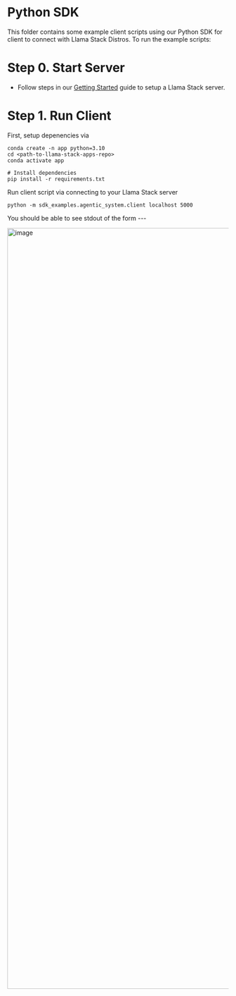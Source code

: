 # Python SDK

This folder contains some example client scripts using our Python SDK for client to connect with Llama Stack Distros. To run the example scripts:

# Step 0. Start Server
- Follow steps in our [Getting Started]() guide to setup a Llama Stack server.

# Step 1. Run Client
First, setup depenencies via
```
conda create -n app python=3.10
cd <path-to-llama-stack-apps-repo>
conda activate app

# Install dependencies
pip install -r requirements.txt
```

Run client script via connecting to your Llama Stack server
```
python -m sdk_examples.agentic_system.client localhost 5000
```

You should be able to see stdout of the form ---

<img width="1727" alt="image" src="https://github.com/user-attachments/assets/939dc2c0-3b26-4980-aa45-f2c65ed78a50">
